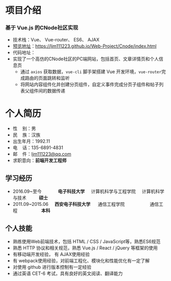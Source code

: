 # 项目介绍
### 基于 Vue.js 的CNode社区实现
- 技术栈：Vue、 Vue-router、 ES6、 AJAX
- [预览地址](https://ljm111223.github.io/Web-Project/Cnode/index.html)：https://ljm111223.github.io/Web-Project/Cnode/index.html
- 代码地址：
- 实现了一个高仿的CNode社区的PC端网站，包括首页、文章详情页和个人信息页
  - 通过 `axios` 获取数据，`vue-cli` 脚手架搭建 Vue 开发环境，`vue-router`完成路由的页面跳转和监听
  - 将网站内容组件化并创建分页组件，自定义事件完成分页子组件和帖子列表父组件间的数据传递


# 个人简历
- 性&nbsp;&nbsp;&nbsp;&nbsp;别：男
- 民&nbsp;&nbsp;&nbsp;&nbsp;族：汉族 
- 出生年月：1992.11
- 电&nbsp;&nbsp;&nbsp;&nbsp;话：135-6891-4831　
- 邮&nbsp;&nbsp;&nbsp;&nbsp;件：ljm111223@qq.com
- 求职意向：**前端开发工程师**

## 学习经历
-	2016.09~至今&nbsp;&nbsp;&nbsp;&nbsp;&nbsp;&nbsp;&nbsp;&nbsp;&nbsp;&nbsp;&nbsp;&nbsp;&nbsp;**电子科技大学**&nbsp;&nbsp;&nbsp;&nbsp;&nbsp;计算机科学与工程学院&nbsp;&nbsp;&nbsp;&nbsp;&nbsp;计算机科学与技术&nbsp;&nbsp;&nbsp;&nbsp;&nbsp;&nbsp;&nbsp;&nbsp;&nbsp;&nbsp;**硕士**
-	2011.09~2015.06&nbsp;&nbsp;&nbsp;&nbsp;&nbsp;**西安电子科技大学**	&nbsp;&nbsp;&nbsp;&nbsp;&nbsp;通信工程学院&nbsp;&nbsp;&nbsp;&nbsp;&nbsp;&nbsp;&nbsp;&nbsp;&nbsp;&nbsp;&nbsp;&nbsp;&nbsp;&nbsp;&nbsp;&nbsp;&nbsp;&nbsp;&nbsp;&nbsp;通信工程&nbsp;&nbsp;&nbsp;&nbsp;&nbsp;&nbsp;&nbsp;&nbsp;&nbsp;&nbsp;&nbsp;&nbsp;&nbsp;&nbsp;&nbsp;&nbsp;&nbsp;&nbsp;&nbsp;**本科**

## 个人技能
- 熟练使用Web前端技术，包括 HTML / CSS / JavaScript等，熟悉ES6规范
- 熟悉 HTTP 协议和相关规范，熟悉 Vue.js / React / jQuery 等框架的使用
- 有移动端开发经验， 有 AJAX使用经验
- 有 webpack使用经验，对前端工程化、模块化和性能优化有一定了解
- 对使用 github 进行版本控制有一定经验
- 通过英语 CET-6 考试，具有良好的英文阅读、翻译能力
